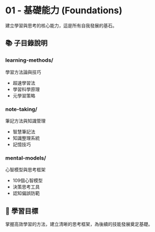 # 01 - 基礎能力 (Foundations)

建立學習與思考的核心能力，這是所有自我發展的基石。

## 📚 子目錄說明

### learning-methods/
學習方法論與技巧
- 超速學習法
- 學習科學原理
- 元學習策略

### note-taking/
筆記方法與知識管理
- 智慧筆記法
- 知識整理系統
- 記憶技巧

### mental-models/
心智模型與思考框架
- 109個心智模型
- 決策思考工具
- 認知偏誤防範

## 🎯 學習目標

掌握高效學習的方法，建立清晰的思考框架，為後續的技能發展奠定基礎。
